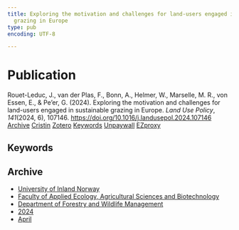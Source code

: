 ```yaml
---
title: Exploring the motivation and challenges for land-users engaged in sustainable
  grazing in Europe
type: pub
encoding: UTF-8

---
```

<h1>Publication</h1>
<article id="csl-bib-container-JBBY8SIT" class="csl-bib-container">
  <div class="csl-bib-body"> <div class="csl-entry">Rouet-Leduc, J., van der Plas, F., Bonn, A., Helmer, W., Marselle, M. R., von Essen, E., &#38; Pe’er, G. (2024). Exploring the motivation and challenges for land-users engaged in sustainable grazing in Europe. <i>Land Use Policy</i>, <i>141</i>(2024, 6), 107146. <a href="https://doi.org/10.1016/j.landusepol.2024.107146">https://doi.org/10.1016/j.landusepol.2024.107146</a></div> </div>
  <div class="csl-bib-buttons">
    <a href="#taxonomy-article-JBBY8SIT" alt="archive" class="csl-bib-button">Archive</a>
    <a href="https://app.cristin.no/results/show.jsf?id=2262058" alt="Cristin" class="csl-bib-button">Cristin</a>
    <a href="http://zotero.org/groups/5881554/items/JBBY8SIT" alt="Zotero" class="csl-bib-button">Zotero</a>
    <a href="#keywords-article-JBBY8SIT" alt="keywords" class="csl-bib-button">Keywords</a>
    <a href="https://doi.org/10.1016/j.landusepol.2024.107146" alt="Unpaywall" class="csl-bib-button">Unpaywall</a>
    <a href="https://doi.org/10.1016/j.landusepol.2024.107146" alt="EZproxy" class="csl-bib-button">EZproxy</a>
  </div>
  <div id="csl-bib-meta-container-JBBY8SIT"></div>
</article>
<div id="csl-bib-meta-JBBY8SIT" class="csl-bib-meta">
  <article id="keywords-article-JBBY8SIT" class="keywords-article">
    <h1>Keywords</h1>
    
  </article>
  <article id="taxonomy-article-JBBY8SIT" class="taxonomy-article">
    <h1>Archive</h1>
    <ul>
      <li><a href="{{< params subfolder >}}en/archive/?key=3DCRN523">University of Inland Norway</a></li>
      <li><a href="{{< params subfolder >}}en/archive/?key=T77LXH6D">Faculty of Applied Ecology, Agricultural Sciences and Biotechnology</a></li>
      <li><a href="{{< params subfolder >}}en/archive/?key=7TRARPE3">Department of Forestry and Wildlife Management</a></li>
      <li><a href="{{< params subfolder >}}en/archive/?key=A4XX8HDP">2024</a></li>
      <li><a href="{{< params subfolder >}}en/archive/?key=KY9TTFZF">April</a></li>
    </ul>
  </article>
</div>

